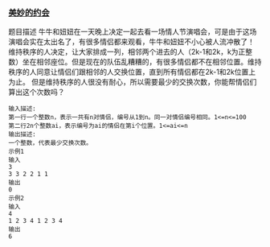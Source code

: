 ### [美妙的约会](<https://www.nowcoder.com/practice/cc3eef5aed91489f9b706f4196e0d5c6?tpId=122&&tqId=33726&rp=1&ru=/ta/exam-wangyi&qru=/ta/exam-wangyi/question-ranking>)
题目描述
牛牛和妞妞在一天晚上决定一起去看一场情人节演唱会，可是由于这场演唱会实在太出名了，有很多情侣都来观看，牛牛和妞妞不小心被人流冲散了！
维持秩序的人决定，让大家排成一列，相邻两个进去的人（2k-1和2k，k为正整数）坐在相邻座位。但是现在的队伍乱糟糟的，有很多情侣都不在相邻位置。维持秩序的人同意让情侣们跟相邻的人交换位置，直到所有情侣都在2k-1和2k位置上为止。
但是维持秩序的人很没有耐心，所以需要最少的交换次数，你能帮情侣们算出这个次数吗？

```
输入描述:
第一行一个整数n，表示一共有n对情侣，编号从1到n。同一对情侣编号相同。1<=n<=100
第二行2n个整数ai，表示编号为ai的情侣在第i个位置。1<=ai<=n
输出描述:
一个整数，代表最少交换次数。
示例1
输入
3
3 3 2 2 1 1
输出
0
示例2
输入
4
1 2 3 4 1 2 3 4
输出
6
```


